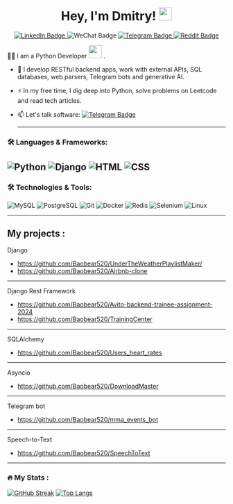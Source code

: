 <div id="greetings" align="center">
<h1>
  Hey, I'm Dmitry! 
  <img src="https://media.giphy.com/media/hvRJCLFzcasrR4ia7z/giphy.gif" width="30px"/>
</h1>
</div>
<div id="badges" align="center">
  <a href="https://www.linkedin.com/in/dmitrii-alekseev-py/">
  <img src="https://img.shields.io/badge/LinkedIn-blue?style=for-the-badge&logo=linkedin&logoColor=white" alt="LinkedIn Badge"/>
  </a>
  <img src="https://img.shields.io/badge/WeChat-green?style=for-the-badge&logo=wechat&logoColor=white" alt="WeChat Badge"/>
  <a href="https://t.me/admitry425/">
  <img src="https://img.shields.io/badge/Telegram-blue?style=for-the-badge&logo=telegram&logoColor=white" alt="Telegram Badge"/>
  </a>
  <a href="https://www.reddit.com/user/DimaChengdu/">
  <img src="https://img.shields.io/badge/Reddit-red?style=for-the-badge&logo=reddit&logoColor=white" alt="Reddit Badge"/>
  </a>
</div>
<div id="profile views" align="center">
<img src="https://komarev.com/ghpvc/?username=Baobear520&style=flat-square&color=blue" alt=""/>
</div>

:man_technologist: I am a Python Developer <img src="https://media.giphy.com/media/WUlplcMpOCEmTGBtBW/giphy.gif" width="30"> .
- :telescope: I develop RESTful backend apps, work with external APIs, SQL databases, web parsers, Telegram bots and generative AI.

- :zap: In my free time, I dig deep into Python, solve problems on Leetcode and read tech articles.

- :mailbox: Let's talk software: [![Telegram Badge](https://img.shields.io/badge/-admitry425-blue?style=flat&logo=Telegram&logoColor=white)](https://t.me/admitry425/)

  ---

### :hammer_and_wrench: Languages & Frameworks:

![Python](https://skillicons.dev/icons?i=python)
![Django](https://skillicons.dev/icons?i=django)
![HTML](https://skillicons.dev/icons?i=html)
![CSS](https://skillicons.dev/icons?i=css)
---
### :hammer_and_wrench: Technologies & Tools:
![MySQL](https://skillicons.dev/icons?i=mysql)
![PostgreSQL](https://skillicons.dev/icons?i=postgres)
![Git](https://skillicons.dev/icons?i=git)
![Docker](https://skillicons.dev/icons?i=docker)
![Redis](https://skillicons.dev/icons?i=redis)
![Selenium](https://skillicons.dev/icons?i=selenium)
![Linux](https://skillicons.dev/icons?i=linux)

---
My projects :
---
Django
 - https://github.com/Baobear520/UnderTheWeatherPlaylistMaker/
 - https://github.com/Baobear520/Airbnb-clone
---
Django Rest Framework
- https://github.com/Baobear520/Avito-backend-trainee-assignment-2024
- https://github.com/Baobear520/TrainingCenter
---
SQLAlchemy
- https://github.com/Baobear520/Users_heart_rates
---
Asyncio
 - https://github.com/Baobear520/DownloadMaster
---
Telegram bot
 - https://github.com/Baobear520/mma_events_bot
---
Speech-to-Text
 - https://github.com/Baobear520/SpeechToText
---
### :fire: My Stats :
[![GitHub Streak](https://streak-stats.demolab.com?user=baobear520&theme=transparent&hide_border=true&mode=weekly&fire=FF2222&dates=2C68F6&currStreakLabel=2C68F6&currStreakNum=2C68F6)](https://git.io/streak-stats)
[![Top Langs](https://github-readme-stats.vercel.app/api/top-langs/?username=baobear520&layout=compact)](https://github.com/anuraghazra/github-readme-stats)
